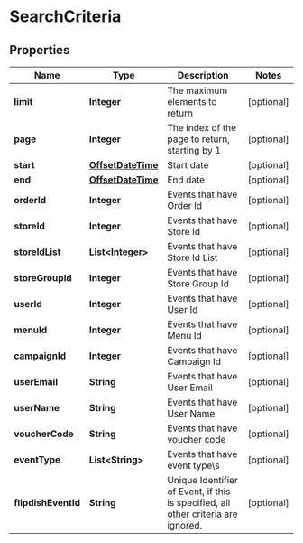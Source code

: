 
# SearchCriteria

## Properties
Name | Type | Description | Notes
------------ | ------------- | ------------- | -------------
**limit** | **Integer** | The maximum elements to return |  [optional]
**page** | **Integer** | The index of the page to return, starting by 1 |  [optional]
**start** | [**OffsetDateTime**](OffsetDateTime.md) | Start date |  [optional]
**end** | [**OffsetDateTime**](OffsetDateTime.md) | End date |  [optional]
**orderId** | **Integer** | Events that have Order Id |  [optional]
**storeId** | **Integer** | Events that have Store Id |  [optional]
**storeIdList** | **List&lt;Integer&gt;** | Events that have Store Id List |  [optional]
**storeGroupId** | **Integer** | Events that have Store Group Id |  [optional]
**userId** | **Integer** | Events that have User Id |  [optional]
**menuId** | **Integer** | Events that have Menu Id |  [optional]
**campaignId** | **Integer** | Events that have Campaign Id |  [optional]
**userEmail** | **String** | Events that have User Email |  [optional]
**userName** | **String** | Events that have User Name |  [optional]
**voucherCode** | **String** | Events that have voucher code |  [optional]
**eventType** | **List&lt;String&gt;** | Events that have event type\\s |  [optional]
**flipdishEventId** | **String** | Unique Identifier of Event, if this is specified, all other criteria are ignored. |  [optional]



